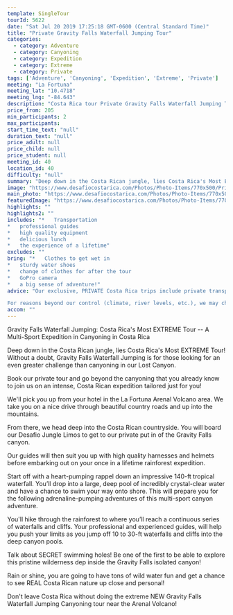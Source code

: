 ```yaml
---
template: SingleTour
tourId: 5622
date: "Sat Jul 20 2019 17:25:18 GMT-0600 (Central Standard Time)"
title: "Private Gravity Falls Waterfall Jumping Tour"
categories: 
  - category: Adventure
  - category: Canyoning
  - category: Expedition
  - category: Extreme
  - category: Private
tags: ['Adventure', 'Canyoning', 'Expedition', 'Extreme', 'Private']
meeting: "La Fortuna"
meeting_lat: "10.4718"
meeting_lng: "-84.643"
description: "Costa Rica tour Private Gravity Falls Waterfall Jumping Tour, id 5622"
price_from: 205
min_participants: 2
max_participants: 
start_time_text: "null"
duration_text: "null"
price_adult: null
price_child: null
price_student: null
meeting_id: 40
location_id: 40
difficulty: "null"
summary: "Deep down in the Costa Rican jungle, lies Costa Rica's Most EXTREME Tour! Jump off high canyon walls into deep, crystalline pools of water and rappel down rushing waterfalls! Experience all of the adventure of Costa Rica's most EXTREME waterfall rappelling and cliff jumping tour with the luxury of a private transport and personalized service."
image: "https://www.desafiocostarica.com/Photos/Photo-Items/770x500/Private-Gravity-Falls-Waterfall-Jumping-Tour-1481641772.jpg"
main_photo: "https://www.desafiocostarica.com/Photos/Photo-Items/770x500/Private-Gravity-Falls-Waterfall-Jumping-Tour-1481641772.jpg"
featuredImage: "https://www.desafiocostarica.com/Photos/Photo-Items/770x500/Private-Gravity-Falls-Waterfall-Jumping-Tour-1481641772.jpg"
highlights: ""
highlights2: ""
includes: "*   Transportation
*   professional guides
*   high quality equipment
*   delicious lunch
*   the experience of a lifetime"
excludes: ""
bring: "*   Clothes to get wet in
*   sturdy water shoes
*   change of clothes for after the tour
*   GoPro camera
*   a big sense of adventure!"
advice: "Our exclusive, PRIVATE Costa Rica trips include private transport to and from your hotel, you get our most-experienced, top bilingual guides to accompany you, personalized choice of food options, no sense of rushing along - you can take your time, plus you get your photos included.If coming from San Jose, we can arrange this special Gravity Falls Waterfall Jumping canyoning expedition as a Desafio Adventure Connection where your journey is the adventure! Be sure to ask one of our Adventure Specialists to help you with your reservations.This tour is considered an extreme adventure and advisable for those who are athletic and physically fit ages 18-55. No experience necessary. There are different jump heights throughout the tour and paths in case you decide to skip a jump - but the idea is to push yourself to your limits on this Costa Rica extreme tour Gravity Falls!Have a look at our Adventure Waiver if you have questions about our Costa Rica adventure tour policies.

For reasons beyond our control (climate, river levels, etc.), we may change to a more-suitable tour with an equal or similar adventure-appeal or offer other tour options so you don't miss out on a fun day in Costa Rica. We reserve the right to cancel a trip due to unfavorable conditions & will only run a tour according to our policies. Full refund is given if (on rare occasion) no tour is run. This adventure involves some inherent risk and physical exertion, so you must be in good physical condition! While the recommended weight limit for our canyoneering (rappelling) tour and most zip line tours is 220 lbs (100 kilos) it’s more about waist size than weight as the ropes (canyoneering) and cables (zip lines) are rated for well over 220 lbs but the maximum waist size for the harnesses used for these tours is 42 inches. So if you are a little over 220 lbs but your waist is less than 42 inches you can still do these tours."
accom: ""
---
```

Gravity Falls Waterfall Jumping: Costa Rica's Most EXTREME Tour -- A Multi-Sport Expedition in Canyoning in Costa Rica

Deep down in the Costa Rican jungle, lies Costa Rica's Most EXTREME Tour! Without a doubt, Gravity Falls Waterfall Jumping is for those looking for an even greater challenge than canyoning in our Lost Canyon.

Book our private tour and go beyond the canyoning that you already know to join us on an intense, Costa Rican expedition tailored just for you!

We'll pick you up from your hotel in the La Fortuna Arenal Volcano area. We take you on a nice drive through beautiful country roads and up into the mountains.

From there, we head deep into the Costa Rican countryside. You will board our Desafio Jungle Limos to get to our private put in of the Gravity Falls canyon.

Our guides will then suit you up with high quality harnesses and helmets before embarking out on your once in a lifetime rainforest expedition.

Start off with a heart-pumping rappel down an impressive 140-ft tropical waterfall. You’ll drop into a large, deep pool of incredibly crystal-clear water and have a chance to swim your way onto shore. This will prepare you for the following adrenaline-pumping adventures of this multi-sport canyon adventure.

You'll hike through the rainforest to where you’ll reach a continuous series of waterfalls and cliffs. Your professional and experienced guides, will help you push your limits as you jump off 10 to 30-ft waterfalls and cliffs into the deep canyon pools.

Talk about SECRET swimming holes! Be one of the first to be able to explore this pristine wilderness dep inside the Gravity Falls isolated canyon!

Rain or shine, you are going to have tons of wild water fun and get a chance to see REAL Costa Rican nature up close and personal!

Don't leave Costa Rica without doing the extreme NEW Gravity Falls Waterfall Jumping Canyoning tour near the Arenal Volcano!